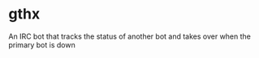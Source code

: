 # gthx
An IRC bot that tracks the status of another bot and takes over when the primary bot is down
